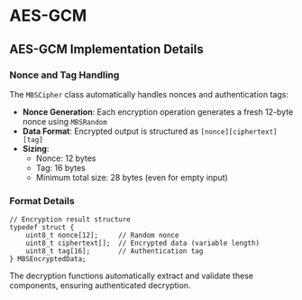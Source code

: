 # AES-GCM

## AES-GCM Implementation Details

### Nonce and Tag Handling

The `MBSCipher` class automatically handles nonces and authentication tags:

- **Nonce Generation**: Each encryption operation generates a fresh 12-byte nonce using `MBSRandom`
- **Data Format**: Encrypted output is structured as `[nonce][ciphertext][tag]`
- **Sizing**:
  - Nonce: 12 bytes
  - Tag: 16 bytes
  - Minimum total size: 28 bytes (even for empty input)
  
### Format Details
```objc
// Encryption result structure
typedef struct {
    uint8_t nonce[12];     // Random nonce
    uint8_t ciphertext[];  // Encrypted data (variable length)
    uint8_t tag[16];       // Authentication tag
} MBSEncryptedData;
```

The decryption functions automatically extract and validate these components, ensuring authenticated decryption.

